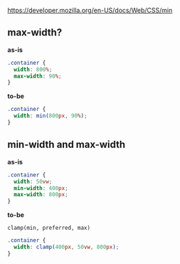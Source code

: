 https://developer.mozilla.org/en-US/docs/Web/CSS/min

## max-width?

**as-is**

```css
.container {
  width: 800%;
  max-width: 90%;
}
```

**to-be**

```css
.container {
  width: min(800px, 90%);
}
```

## min-width and max-width

**as-is**

```css
.container {
  width: 50vw;
  min-width: 400px;
  max-width: 800px;
}
```

**to-be**

`clamp(min, preferred, max)`

```css
.container {
  width: clamp(400px, 50vw, 800px);
}
```
